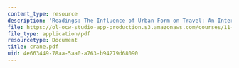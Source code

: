 ```yaml
---
content_type: resource
description: 'Readings: The Influence of Urban Form on Travel: An Interpretive View'
file: https://ol-ocw-studio-app-production.s3.amazonaws.com/courses/11-943j-urban-transportation-land-use-and-the-environment-spring-2002/4e66344978aa5aa0a763b94279d68090_crane.pdf
file_type: application/pdf
resourcetype: Document
title: crane.pdf
uid: 4e663449-78aa-5aa0-a763-b94279d68090
---
```

